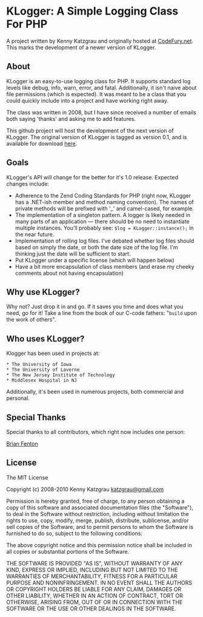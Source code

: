 # KLogger: A Simple Logging Class For PHP

A project written by Kenny Katzgrau and originally hosted at
[CodeFury.net](http://codefury.net/projects/klogger/). This marks the
development of a newer version of KLogger.

## About

KLogger is an easy-to-use logging class for PHP. It supports standard log levels
like debug, info, warn, error, and fatal. Additionally, it isn't naive about
file permissions (which is expected). It was meant to be a class that you could
quickly include into a project and have working right away.

The class was written in 2008, but I have since received a number of emails both
saying 'thanks' and asking me to add features.

This github project will host the development of the next version of KLogger.
The original version of KLogger is tagged as version 0.1, and is available for
download [here](http://github.com/katzgrau/KLogger/downloads).

## Goals

KLogger's API will change for the better for it's 1.0 release. Expected changes
include:

 * Adherence to the Zend Coding Standards for PHP (right now, KLogger has a
   .NET-ish member and method naming convention). The names of private
   methods will be prefixed with '_' and camel-cased, for example.
 * The implementation of a singleton pattern. A logger is likely needed in
   many parts of an application — there should be no need to instantiate
   multiple instances. You'll probably see: `$log = KLogger::instance();` in
   the near future.
 * Implementation of rolling log files. I've debated whether log files should
   based on simply the date, or both the date size of the log file. I'm
   thinking just the date will be sufficient to start.
 * Put KLogger under a specific license (which will happen below)
 * Have a bit more encapsulation of class members (and erase my cheeky
  comments about not having encapsulation)

## Why use KLogger?

Why not? Just drop it in and go. If it saves you time and does what you need,
go for it! Take a line from the book of our C-code fathers: "`build` upon the
work of others".

## Who uses KLogger?

Klogger has been used in projects at:

    * The University of Iowa
    * The University of Laverne
    * The New Jersey Institute of Technology
    * Middlesex Hospital in NJ

Additionally, it's been used in numerous projects, both commercial and personal.

## Special Thanks

Special thanks to all contributors, which right now includes one person:

[Brian Fenton](http://github.com/fentie)

## License

The MIT License

Copyright (c) 2008-2010 Kenny Katzgrau <katzgrau@gmail.com>

Permission is hereby granted, free of charge, to any person obtaining a copy
of this software and associated documentation files (the "Software"), to deal
in the Software without restriction, including without limitation the rights
to use, copy, modify, merge, publish, distribute, sublicense, and/or sell
copies of the Software, and to permit persons to whom the Software is
furnished to do so, subject to the following conditions:

The above copyright notice and this permission notice shall be included in
all copies or substantial portions of the Software.

THE SOFTWARE IS PROVIDED "AS IS", WITHOUT WARRANTY OF ANY KIND, EXPRESS OR
IMPLIED, INCLUDING BUT NOT LIMITED TO THE WARRANTIES OF MERCHANTABILITY,
FITNESS FOR A PARTICULAR PURPOSE AND NONINFRINGEMENT. IN NO EVENT SHALL THE
AUTHORS OR COPYRIGHT HOLDERS BE LIABLE FOR ANY CLAIM, DAMAGES OR OTHER
LIABILITY, WHETHER IN AN ACTION OF CONTRACT, TORT OR OTHERWISE, ARISING FROM,
OUT OF OR IN CONNECTION WITH THE SOFTWARE OR THE USE OR OTHER DEALINGS IN
THE SOFTWARE.
